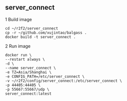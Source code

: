 ## server_connect

1 Build image

```
cd ~/r2f2/server_connect
cp -r ~/github.com/xujintao/balgass .
docker build -t server_connect .
```

2 Run image

```
docker run \
--restart always \
-d \
--name server_connect \
-e TZ=Asia/Shanghai \
-e CONFIG_PATH=/etc/server_connect \
-v ~/r2f2/config/server_connect:/etc/server_connect \
-p 44405:44405 \
-p 55667:55667/udp \
server_connect:latest
```
